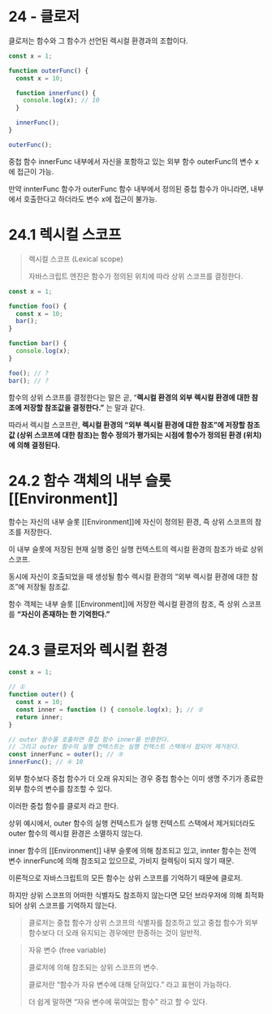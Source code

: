 # 24 - 클로저

클로저는 함수와 그 함수가 선언된 렉시컬 환경과의 조합이다.

```jsx
const x = 1;

function outerFunc() {
  const x = 10;

  function innerFunc() {
    console.log(x); // 10
  }

  innerFunc();
}

outerFunc();
```

중첩 함수 innerFunc 내부에서 자신을 포함하고 있는 외부 함수 outerFunc의 변수 x에 접근이 가능.

만약 innterFunc 함수가 outerFunc 함수 내부에서 정의된 중첩 함수가 아니라면, 내부에서 호출한다고 하더라도 변수 x에 접근이 불가능.

# 24.1 렉시컬 스코프

> 렉시컬 스코프 (Lexical scope)
> 
> 
> 자바스크립트 엔진은 함수가 정의된 위치에 따라 상위 스코프를 결정한다.
> 

```jsx
const x = 1;

function foo() {
  const x = 10;
  bar();
}

function bar() {
  console.log(x);
}

foo(); // ?
bar(); // ?
```

함수의 상위 스코프를 결정한다는 말은 곧, “**렉시컬 환경의 외부 렉시컬 환경에 대한 참조에 저장할 참조값을 결정한다.”** 는 말과 같다.

따라서 렉시컬 스코프란, **렉시컬 환경의 “외부 렉시컬 환경에 대한 참조”에 저장할 참조값 (상위 스코프에 대한 참조)는 함수 정의가 평가되는 시점에 함수가 정의된 환경 (위치)에 의해 결정된다.**

# 24.2 함수 객체의 내부 슬롯 [[Environment]]

함수는 자신의 내부 슬롯 [[Environment]]에 자신이 정의된 환경, 즉 상위 스코프의 참조를 저장한다.

이 내부 슬롯에 저장된 현재 실행 중인 실행 컨텍스트의 렉시컬 환경의 참조가 바로 상위 스코프.

동시에 자신이 호출되었을 때 생성될 함수 렉시컬 환경의 “외부 렉시컬 환경에 대한 참조”에 저장될 참조값.

함수 객체는 내부 슬롯 [[Environment]]에 저장한 렉시컬 환경의 참조, 즉 상위 스코프를 **“자신이 존재하는 한 기억한다.”**

# 24.3 클로저와 렉시컬 환경

```jsx
const x = 1;

// ①
function outer() {
  const x = 10;
  const inner = function () { console.log(x); }; // ②
  return inner;
}

// outer 함수를 호출하면 중첩 함수 inner를 반환한다.
// 그리고 outer 함수의 실행 컨텍스트는 실행 컨텍스트 스택에서 팝되어 제거된다.
const innerFunc = outer(); // ③
innerFunc(); // ④ 10
```

외부 함수보다 중첩 함수가 더 오래 유지되는 경우 중첩 함수는 이미 생명 주기가 종료한 외부 함수의 변수를 참조할 수 있다.

이러한 중첩 함수를 클로저 라고 한다.

상위 예시에서, outer 함수의 실행 컨텍스트가 실행 컨텍스트 스택에서 제거되더라도 outer 함수의 렉시컬 환경은 소멸하지 않는다.

inner 함수의 [[Environment]] 내부 슬롯에 의해 참조되고 있고, innter 함수는 전역 변수 innerFunc에 의해 참조되고 있으므로, 가비지 컬렉팅이 되지 않기 때문.

이론적으로 자바스크립트의 모든 함수는 상위 스코프를 기억하기 때문에 클로저.

하지만 상위 스코프의 어떠한 식별자도 참조하지 않는다면 모던 브라우저에 의해 최적화되어 상위 스코프를 기억하지 않는다.

> 클로저는 중첩 함수가 상위 스코프의 식별자를 참조하고 있고 중첩 함수가 외부 함수보다 더 오래 유지되는 경우에만 한중하는 것이 일반적.
> 

> 자유 변수 (free variable)
> 
> 
> 클로저에 의해 참조되는 상위 스코프의 변수.
> 
> 클로저란 “함수가 자유 변수에 대해 닫혀있다.” 라고 표현이 가능하다.
> 
> 더 쉽게 말하면 “자유 변수에 묶여있는 함수” 라고 할 수 있다.
>
